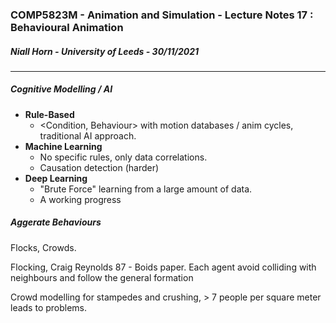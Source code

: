 ### COMP5823M - Animation and Simulation - Lecture Notes 17 : Behavioural Animation

##### Niall Horn - University of Leeds - 30/11/2021

___
##### Cognitive Modelling / AI 

* **Rule-Based**
  * <Condition, Behaviour> with motion databases / anim cycles, traditional AI approach. 
* **Machine Learning**
  * No specific rules, only data correlations. 
  * Causation detection (harder)
* **Deep Learning**
  * "Brute Force" learning from a large amount of data.
  * A working progress

##### Aggerate Behaviours

Flocks, Crowds. 

Flocking, Craig Reynolds 87 - Boids paper. Each agent avoid colliding with neighbours and follow the general formation



Crowd modelling for stampedes and crushing, > 7 people per square meter leads to problems. 